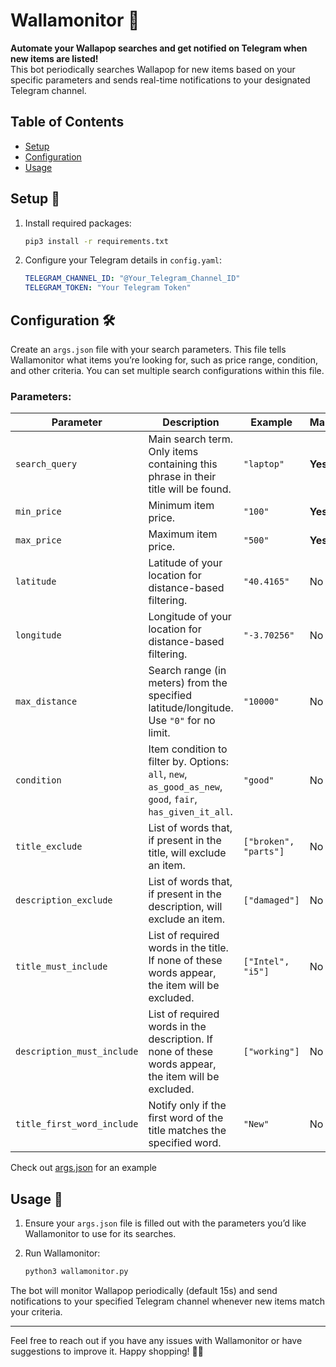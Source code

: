 
  # Wallamonitor 📲 
  **Automate your Wallapop searches and get notified on Telegram when new items are listed!**  
  This bot periodically searches Wallapop for new items based on your specific parameters and sends real-time notifications to your designated Telegram channel.

  ## Table of Contents
  - [Setup](#setup-)
  - [Configuration](#configuration-)
  - [Usage](#usage-)

  ## Setup 🔧

  1. Install required packages:
     ```bash
     pip3 install -r requirements.txt
     ```

  2. Configure your Telegram details in `config.yaml`:
     ```yaml
     TELEGRAM_CHANNEL_ID: "@Your_Telegram_Channel_ID"
     TELEGRAM_TOKEN: "Your Telegram Token"
     ```

  ## Configuration 🛠️

  Create an `args.json` file with your search parameters. This file tells Wallamonitor what items you’re looking for, such as price range, condition, and other criteria. You can set multiple search configurations within this file.
  

  ### Parameters:
  | Parameter                  | Description                                                                                                                                                          | Example                     | Mandatory         |
  |----------------------------|----------------------------------------------------------------------------------------------------------------------------------------------------------------------|-----------------------------|-------------------|
  | `search_query`             | Main search term. Only items containing this phrase in their title will be found.                                                                                     | `"laptop"`                  | **Yes**          |
  | `min_price`                | Minimum item price.                                                                                                                                                   | `"100"`                     | **Yes**          |
  | `max_price`                | Maximum item price.                                                                                                                                                   | `"500"`                     | **Yes**          |
  | `latitude`                 | Latitude of your location for distance-based filtering.                                                                                                               | `"40.4165"`                 | No               |
  | `longitude`                | Longitude of your location for distance-based filtering.                                                                                                              | `"-3.70256"`                | No               |
  | `max_distance`             | Search range (in meters) from the specified latitude/longitude. Use `"0"` for no limit.                                                                              | `"10000"`                   | No               |
  | `condition`                | Item condition to filter by. Options: `all`, `new`, `as_good_as_new`, `good`, `fair`, `has_given_it_all`.                                                             | `"good"`                    | No               |
  | `title_exclude`            | List of words that, if present in the title, will exclude an item.                                                                                                    | `["broken", "parts"]`       | No               |
  | `description_exclude`      | List of words that, if present in the description, will exclude an item.                                                                                              | `["damaged"]`               | No               |
  | `title_must_include`       | List of required words in the title. If none of these words appear, the item will be excluded.                                                                        | `["Intel", "i5"]`           | No               |
  | `description_must_include` | List of required words in the description. If none of these words appear, the item will be excluded.                                                                  | `["working"]`               | No               |
  | `title_first_word_include` | Notify only if the first word of the title matches the specified word.                                                                                                | `"New"`                     | No               |

Check out [args.json](./args.json) for an example

  ## Usage 🚀

  1. Ensure your `args.json` file is filled out with the parameters you’d like Wallamonitor to use for its searches.
  2. Run Wallamonitor:

     ```bash
     python3 wallamonitor.py
     ```

  The bot will monitor Wallapop periodically (default 15s) and send notifications to your specified Telegram channel whenever new items match your criteria.

  ---

  Feel free to reach out if you have any issues with Wallamonitor or have suggestions to improve it. Happy shopping! 🛒📲
